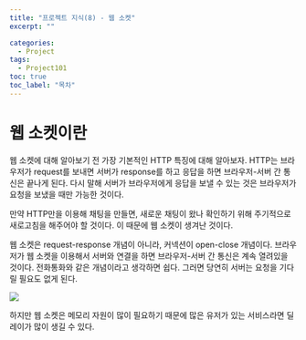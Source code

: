 ```yaml
---
title: "프로젝트 지식(8) - 웹 소켓"
excerpt: ""

categories:
  - Project
tags:
  - Project101
toc: true
toc_label: "목차"
---
```


# 웹 소켓이란

웹 소켓에 대해 알아보기 전 가장 기본적인 HTTP 특징에 대해 알아보자. HTTP는 브라우저가 request를 보내면 서버가 response를 하고 응답을 하면 브라우저-서버 간 통신은 끝나게 된다. 다시 말해 서버가 브라우저에게 응답을 보낼 수 있는 것은 브라우저가 요청을 보냈을 때만 가능한 것이다.

만약 HTTP만을 이용해 채팅을 만들면, 새로운 채팅이 왔나 확인하기 위해 주기적으로 새로고침을 해주어야 할 것이다. 이 때문에 웹 소켓이 생겨난 것이다.

웹 소켓은 request-response 개념이 아니라, 커넥션이 open-close 개념이다. 브라우저가 웹 소켓을 이용해서 서버와 연결을 하면 브라우저-서버 간 통신은 계속 열려있을 것이다. 전화통화와 같은 개념이라고 생각하면 쉽다. 그러면 당연히 서버는 요청을 기다릴 필요도 없게 된다.

<img src="https://drive.google.com/uc?export=view&id=1-qVhmwXQQ_AynFA_YSJZ-v7cyd4TPnKH">

하지만 웹 소켓은 메모리 자원이 많이 필요하기 때문에 많은 유저가 있는 서비스라면 딜레이가 많이 생길 수 있다.

